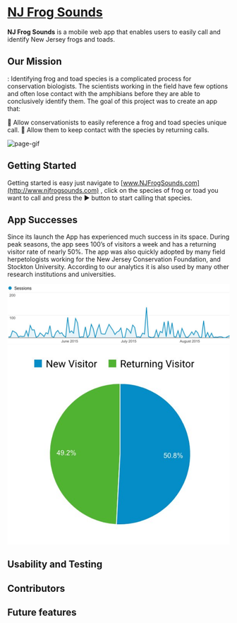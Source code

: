 # [NJ Frog Sounds](http://www.njfrogsounds.com)

**NJ Frog Sounds** is a mobile web app that enables users to easily call and identify New Jersey frogs and toads.

## Our Mission
: Identifying frog and toad species is a complicated process for conservation biologists. The scientists working in the field have few options and often lose contact with the amphibians before they are able to conclusively identify them. The goal of this project was to create an app that:

:frog: Allow conservationists to easily reference a frog and toad species unique call.
:frog:  Allow them to keep contact with the species by returning calls.

![page-gif](/demo.gif)

## Getting Started
Getting started is easy just navigate to [www.NJFrogSounds.com](http://www.njfrogsounds.com) , click on the species of frog or toad you want to call and press the :arrow_forward: button to start calling that species.

## App Successes
Since its launch the App has experienced much success in its space. During peak seasons, the app sees 100’s of visitors a week and has a returning visitor rate of nearly 50%. The app was also quickly adopted by many field herpetologists working for the New Jersey Conservation Foundation, and Stockton University. According to our analytics it is also used by many other research institutions and universities.

![page-gif](/usageSummer.jpg) ![page-gif](/visitorChart.jpg)


## Usability and Testing


## Contributors


## Future features
